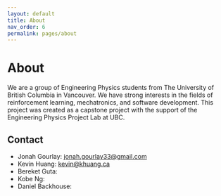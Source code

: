```yaml
---
layout: default
title: About
nav_order: 6
permalink: pages/about
---
```


# About

We are a group of Engineering Physics students from The University of British Columbia in Vancouver. We have strong interests in the fields of reinforcement learning, mechatronics, and software development. This project was created as a capstone project with the support of the Engineering Physics Project Lab at UBC. 

## Contact

- Jonah Gourlay: jonah.gourlay33@gmail.com
- Kevin Huang: kevin@khuang.ca
- Bereket Guta: 
- Kobe Ng:
- Daniel Backhouse: 